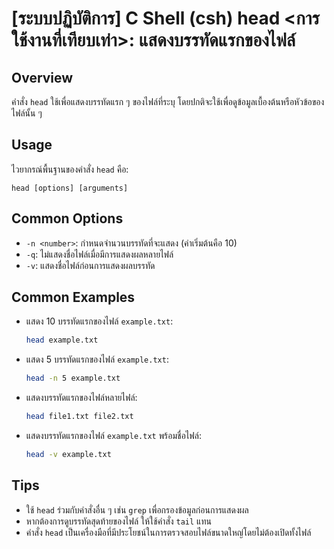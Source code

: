 # [ระบบปฏิบัติการ] C Shell (csh) head <การใช้งานที่เทียบเท่า>: แสดงบรรทัดแรกของไฟล์

## Overview
คำสั่ง `head` ใช้เพื่อแสดงบรรทัดแรก ๆ ของไฟล์ที่ระบุ โดยปกติจะใช้เพื่อดูข้อมูลเบื้องต้นหรือหัวข้อของไฟล์นั้น ๆ

## Usage
ไวยากรณ์พื้นฐานของคำสั่ง `head` คือ:

```
head [options] [arguments]
```

## Common Options
- `-n <number>`: กำหนดจำนวนบรรทัดที่จะแสดง (ค่าเริ่มต้นคือ 10)
- `-q`: ไม่แสดงชื่อไฟล์เมื่อมีการแสดงผลหลายไฟล์
- `-v`: แสดงชื่อไฟล์ก่อนการแสดงผลบรรทัด

## Common Examples
- แสดง 10 บรรทัดแรกของไฟล์ `example.txt`:
  ```bash
  head example.txt
  ```

- แสดง 5 บรรทัดแรกของไฟล์ `example.txt`:
  ```bash
  head -n 5 example.txt
  ```

- แสดงบรรทัดแรกของไฟล์หลายไฟล์:
  ```bash
  head file1.txt file2.txt
  ```

- แสดงบรรทัดแรกของไฟล์ `example.txt` พร้อมชื่อไฟล์:
  ```bash
  head -v example.txt
  ```

## Tips
- ใช้ `head` ร่วมกับคำสั่งอื่น ๆ เช่น `grep` เพื่อกรองข้อมูลก่อนการแสดงผล
- หากต้องการดูบรรทัดสุดท้ายของไฟล์ ให้ใช้คำสั่ง `tail` แทน
- คำสั่ง `head` เป็นเครื่องมือที่มีประโยชน์ในการตรวจสอบไฟล์ขนาดใหญ่โดยไม่ต้องเปิดทั้งไฟล์